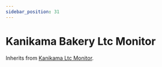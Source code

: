 ```yaml
---
sidebar_position: 31
---
```


# Kanikama Bakery Ltc Monitor

Inherits from [Kanikama Ltc Monitor](/docs/components/kanikama-ltc-monitor).
